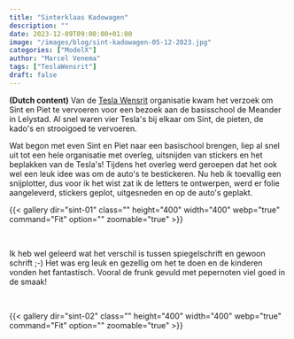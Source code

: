 ```yaml
---
title: "Sinterklaas Kadowagen"
description: ""
date: 2023-12-09T09:00:00+01:00
image: "/images/blog/sint-kadowagen-05-12-2023.jpg"
categories: ["ModelX"]
author: "Marcel Venema" 
tags: ["TeslaWensrit"]
draft: false
---
```


**(Dutch content)** Van de [Tesla Wensrit](https://teslawensrit.nl) organisatie kwam het verzoek om Sint en Piet te vervoeren voor een bezoek aan de basisschool de Meander in Lelystad. Al snel waren vier Tesla's bij elkaar om Sint, de pieten, de kado's en strooigoed te vervoeren.

<!--more-->

Wat begon met even Sint en Piet naar een basischool brengen, liep al snel uit tot een hele organisatie met overleg, uitsnijden van stickers en het beplakken van de Tesla's! Tijdens het overleg werd geroepen dat het ook wel een leuk idee was om de auto's te bestickeren. Nu heb ik toevallig een snijplotter, dus voor ik het wist zat ik de letters te ontwerpen, werd er folie aangeleverd, stickers geplot, uitgesneden en op de auto's geplakt.

{{< gallery dir="sint-01" class="" height="400" width="400" webp="true" command="Fit" option="" zoomable="true" >}}

&nbsp; 

Ik heb wel geleerd wat het verschil is tussen spiegelschrift en gewoon schrift ;-) Het was erg leuk en gezellig om het te doen en de kinderen vonden het fantastisch. Vooral de frunk gevuld met pepernoten viel goed in de smaak!

&nbsp; 

{{< gallery dir="sint-02" class="" height="400" width="400" webp="true" command="Fit" option="" zoomable="true" >}}

&nbsp; 
